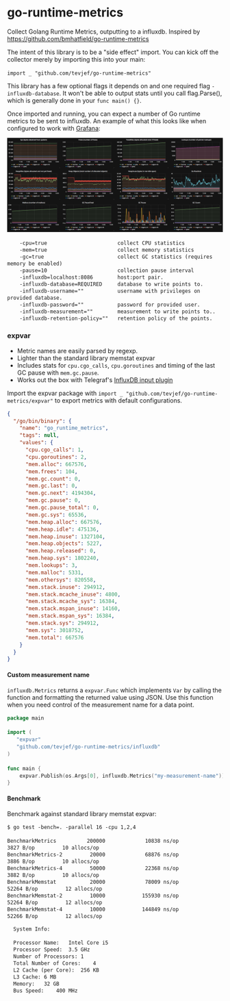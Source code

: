 # go-runtime-metrics
Collect Golang Runtime Metrics, outputting to a influxdb. Inspired by https://github.com/bmhatfield/go-runtime-metrics

The intent of this library is to be a "side effect" import. You can kick off the collector merely by importing this into your main:

`import _ "github.com/tevjef/go-runtime-metrics"`

This library has a few optional flags it depends on and one required flag `-influxdb-database`. It won't be able to output stats until you call flag.Parse(), 
which is generally done in your `func main() {}`.

Once imported and running, you can expect a number of Go runtime metrics to be sent to influxdb. 
An example of what this looks like when configured to work with [Grafana](http://grafana.org/):

![](/grafana.png)

```
	-cpu=true 		                collect CPU statistics
	-mem=true			            collect memory statistics
	-gc=true 			            collect GC statistics (requires memory be enabled)
	-pause=10 		                collection pause interval
	-influxdb=localhost:8086        host:port pair.
	-influxdb-database=REQUIRED 	database to write points to.
	-influxdb-username="" 		    username with privileges on provided database.
	-influxdb-password="" 		    password for provided user.
	-influxdb-measurement="" 	    measurement to write points to..
	-influxdb-retention-policy="" 	retention policy of the points.
```
### expvar

* Metric names are easily parsed by regexp.
* Lighter than the standard library memstat expvar
* Includes stats for `cpu.cgo_calls`, `cpu.goroutines` and timing of the last GC pause with `mem.gc.pause`.
* Works out the box with Telegraf's [InfluxDB input plugin](https://github.com/influxdata/telegraf/tree/master/plugins/inputs/influxdb)

Import the expvar package with `import _ "github.com/tevjef/go-runtime-metrics/expvar"` to export metrics with default configurations.
```json
{
  "/go/bin/binary": {
    "name": "go_runtime_metrics",
    "tags": null,
    "values": {
      "cpu.cgo_calls": 1,
      "cpu.goroutines": 2,
      "mem.alloc": 667576,
      "mem.frees": 104,
      "mem.gc.count": 0,
      "mem.gc.last": 0,
      "mem.gc.next": 4194304,
      "mem.gc.pause": 0,
      "mem.gc.pause_total": 0,
      "mem.gc.sys": 65536,
      "mem.heap.alloc": 667576,
      "mem.heap.idle": 475136,
      "mem.heap.inuse": 1327104,
      "mem.heap.objects": 5227,
      "mem.heap.released": 0,
      "mem.heap.sys": 1802240,
      "mem.lookups": 3,
      "mem.malloc": 5331,
      "mem.othersys": 820558,
      "mem.stack.inuse": 294912,
      "mem.stack.mcache_inuse": 4800,
      "mem.stack.mcache_sys": 16384,
      "mem.stack.mspan_inuse": 14160,
      "mem.stack.mspan_sys": 16384,
      "mem.stack.sys": 294912,
      "mem.sys": 3018752,
      "mem.total": 667576
    }
  }
}
```

#### Custom measurement name

`influxdb.Metrics` returns a `expvar.Func` which implements `Var` by calling the function
and formatting the returned value using JSON. Use this function when you need control of the measurement name for a
data point.

```go
package main

import (
   "expvar"
   "github.com/tevjef/go-runtime-metrics/influxdb"
)

func main {
    expvar.Publish(os.Args[0], influxdb.Metrics("my-measurement-name"))
}
```

#### Benchmark

Benchmark against standard library memstat expvar: 
```
$ go test -bench=. -parallel 16 -cpu 1,2,4

BenchmarkMetrics          200000             10838 ns/op            3827 B/op         10 allocs/op
BenchmarkMetrics-2         20000             68876 ns/op            3886 B/op         10 allocs/op
BenchmarkMetrics-4         50000             22368 ns/op            3882 B/op         10 allocs/op
BenchmarkMemstat           20000             78009 ns/op           52264 B/op         12 allocs/op
BenchmarkMemstat-2         10000            155930 ns/op           52264 B/op         12 allocs/op
BenchmarkMemstat-4         10000            144849 ns/op           52266 B/op         12 allocs/op

```


```
  System Info: 

  Processor Name:	Intel Core i5
  Processor Speed:	3.5 GHz
  Number of Processors:	1
  Total Number of Cores:	4
  L2 Cache (per Core):	256 KB
  L3 Cache:	6 MB
  Memory:	32 GB
  Bus Speed:	400 MHz

```
